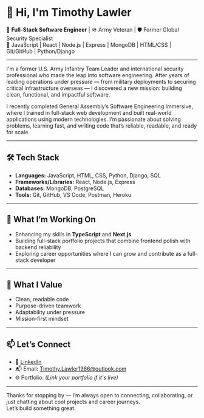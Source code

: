 # 👋 Hi, I'm Timothy Lawler

🎯 **Full-Stack Software Engineer** | 🪖 Army Veteran | 🛡️ Former Global Security Specialist  
🔧 JavaScript | React | Node.js | Express | MongoDB | HTML/CSS | Git/GitHub | Python/Django

---

I'm a former U.S. Army Infantry Team Leader and international security professional who made the leap into software engineering. After years of leading operations under pressure — from military deployments to securing critical infrastructure overseas — I discovered a new mission: building clean, functional, and impactful software.

I recently completed General Assembly’s Software Engineering Immersive, where I trained in full-stack web development and built real-world applications using modern technologies. I’m passionate about solving problems, learning fast, and writing code that’s reliable, readable, and ready for scale.

---

## 🛠️ Tech Stack

- **Languages:** JavaScript, HTML, CSS, Python, Django, SQL
- **Frameworks/Libraries:** React, Node.js, Express
- **Databases:** MongoDB, PostgreSQL
- **Tools:** Git, GitHub, VS Code, Postman, Heroku

---

## 📌 What I’m Working On

- Enhancing my skills in **TypeScript** and **Next.js**
- Building full-stack portfolio projects that combine frontend polish with backend reliability
- Exploring career opportunities where I can grow and contribute as a full-stack developer

---

## 🌱 What I Value

- Clean, readable code
- Purpose-driven teamwork
- Adaptability under pressure
- Mission-first mindset

---

## 📫 Let’s Connect

- 💼 [LinkedIn](https://www.linkedin.com/in/timothy-lawler86) 
- 📬 Email: Timothy.Lawler1986@outlook.com  
- 🌐 Portfolio: *(Link your portfolio if it's live)*

---

Thanks for stopping by — I’m always open to connecting, collaborating, or just chatting about cool projects and career journeys.  
Let’s build something great.
